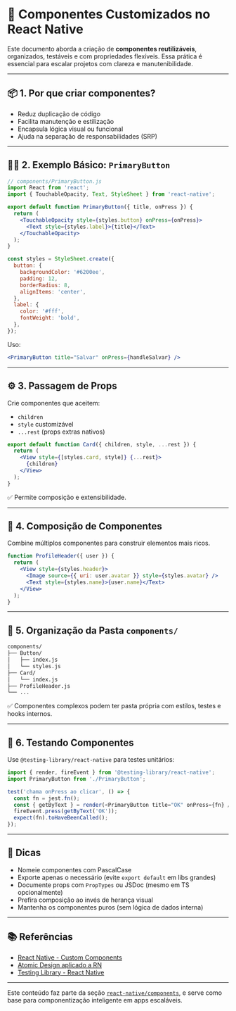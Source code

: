 # 🧱 Componentes Customizados no React Native

Este documento aborda a criação de **componentes reutilizáveis**, organizados, testáveis e com propriedades flexíveis. Essa prática é essencial para escalar projetos com clareza e manutenibilidade.

---

## 📦 1. Por que criar componentes?

- Reduz duplicação de código
- Facilita manutenção e estilização
- Encapsula lógica visual ou funcional
- Ajuda na separação de responsabilidades (SRP)

---

## 🧑‍🎨 2. Exemplo Básico: `PrimaryButton`

```jsx
// components/PrimaryButton.js
import React from 'react';
import { TouchableOpacity, Text, StyleSheet } from 'react-native';

export default function PrimaryButton({ title, onPress }) {
  return (
    <TouchableOpacity style={styles.button} onPress={onPress}>
      <Text style={styles.label}>{title}</Text>
    </TouchableOpacity>
  );
}

const styles = StyleSheet.create({
  button: {
    backgroundColor: '#6200ee',
    padding: 12,
    borderRadius: 8,
    alignItems: 'center',
  },
  label: {
    color: '#fff',
    fontWeight: 'bold',
  },
});
```

Uso:

```jsx
<PrimaryButton title="Salvar" onPress={handleSalvar} />
```

---

## ⚙️ 3. Passagem de Props

Crie componentes que aceitem:

- `children`
- `style` customizável
- `...rest` (props extras nativos)

```jsx
export default function Card({ children, style, ...rest }) {
  return (
    <View style={[styles.card, style]} {...rest}>
      {children}
    </View>
  );
}
```

✅ Permite composição e extensibilidade.

---

## 🎯 4. Composição de Componentes

Combine múltiplos componentes para construir elementos mais ricos.

```jsx
function ProfileHeader({ user }) {
  return (
    <View style={styles.header}>
      <Image source={{ uri: user.avatar }} style={styles.avatar} />
      <Text style={styles.name}>{user.name}</Text>
    </View>
  );
}
```

---

## 🧱 5. Organização da Pasta `components/`

```bash
components/
├── Button/
│   ├── index.js
│   └── styles.js
├── Card/
│   └── index.js
├── ProfileHeader.js
└── ...
```

✅ Componentes complexos podem ter pasta própria com estilos, testes e hooks internos.

---

## 🧪 6. Testando Componentes

Use `@testing-library/react-native` para testes unitários:

```js
import { render, fireEvent } from '@testing-library/react-native';
import PrimaryButton from './PrimaryButton';

test('chama onPress ao clicar', () => {
  const fn = jest.fn();
  const { getByText } = render(<PrimaryButton title="OK" onPress={fn} />);
  fireEvent.press(getByText('OK'));
  expect(fn).toHaveBeenCalled();
});
```

---

## 🧠 Dicas

- Nomeie componentes com PascalCase
- Exporte apenas o necessário (evite `export default` em libs grandes)
- Documente props com `PropTypes` ou JSDoc (mesmo em TS opcionalmente)
- Prefira composição ao invés de herança visual
- Mantenha os componentes puros (sem lógica de dados interna)

---

## 📚 Referências

- [React Native - Custom Components](https://reactnative.dev/docs/components-and-apis)
- [Atomic Design aplicado a RN](https://bradfrost.com/blog/post/atomic-web-design/)
- [Testing Library - React Native](https://testing-library.com/docs/react-native-testing-library/intro/)

---

Este conteúdo faz parte da seção [`react-native/components`](./), e serve como base para componentização inteligente em apps escaláveis.
